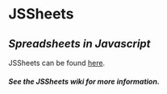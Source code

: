 # **JSSheets**
## *Spreadsheets in Javascript*
JSSheets can be found [here](http://tripplyons.github.io/jssheets).

##### See the JSSheets wiki for more information.
